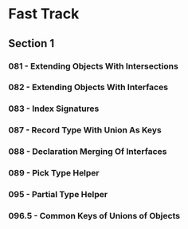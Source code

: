 # Fast Track

## Section 1

### 081 - Extending Objects With Intersections

### 082 - Extending Objects With Interfaces

### 083 - Index Signatures

### 087 - Record Type With Union As Keys

### 088 - Declaration Merging Of Interfaces

### 089 - Pick Type Helper

### 095 - Partial Type Helper

### 096.5 - Common Keys of Unions of Objects
